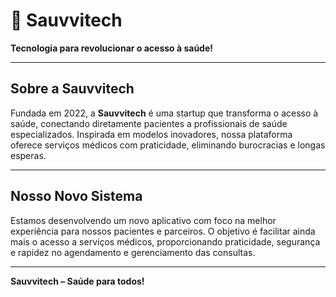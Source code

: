 # 🚀 Sauvvitech

**Tecnologia para revolucionar o acesso à saúde!**

---

## Sobre a Sauvvitech

Fundada em 2022, a **Sauvvitech** é uma startup que transforma o acesso à saúde, conectando diretamente pacientes a profissionais de saúde especializados. Inspirada em modelos inovadores, nossa plataforma oferece serviços médicos com praticidade, eliminando burocracias e longas esperas.

---

## Nosso Novo Sistema

Estamos desenvolvendo um novo aplicativo com foco na melhor experiência para nossos pacientes e parceiros. O objetivo é facilitar ainda mais o acesso a serviços médicos, proporcionando praticidade, segurança e rapidez no agendamento e gerenciamento das consultas.

---

**Sauvvitech – Saúde para todos!**
